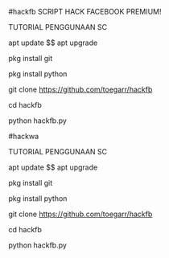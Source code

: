 #hackfb
SCRIPT HACK FACEBOOK PREMIUM!


TUTORIAL PENGGUNAAN SC



apt update $$ apt upgrade


pkg install git


pkg install python


git clone https://github.com/toegarr/hackfb


cd hackfb


python hackfb.py




#hackwa

TUTORIAL PENGGUNAAN SC



apt update $$ apt upgrade


pkg install git


pkg install python


git clone https://github.com/toegarr/hackfb


cd hackfb


python hackfb.py
